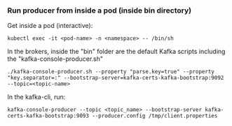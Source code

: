 ### Run producer from inside a pod (inside bin directory)

Get inside a pod (interactive):
```
kubectl exec -it <pod-name> -n <namespace> -- /bin/sh
```

In the brokers, inside the "bin" folder are the default Kafka scripts including the "kafka-console-producer.sh"
```
./kafka-console-producer.sh --property "parse.key=true" --property "key.separator=:" --bootstrap-server=kafka-certs-kafka-bootstrap:9092 --topic=<topic-name>
```

In the kafka-cli, run:
```
kafka-console-producer --topic <topic_name> --bootstrap-server kafka-certs-kafka-bootstrap:9093 --producer.config /tmp/client.properties
```
